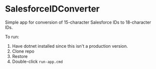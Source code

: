 # SalesforceIDConverter
Simple app for conversion of 15-character Salesforce IDs to 18-character IDs.

To run:
1. Have dotnet installed since this isn't a production version.
2. Clone repo
3. Restore
4. Double-click `run-app.cmd`
